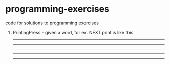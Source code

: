 # programming-exercises
code for solutions to programming exercises
1. PrintingPress - given a word, for ex. NEXT print is like this
    *   * ***** *   * *****
    **  * *      * *    *  
    * * * *****   *     *  
    *  ** *      * *    *  
    *   * ***** *   *   *  
